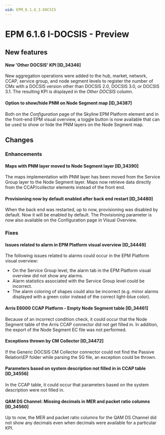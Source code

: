 ```yaml
---
uid: EPM_6.1.6_I-DOCSIS
---
```


# EPM 6.1.6 I-DOCSIS - Preview

## New features

#### New 'Other DOCSIS' KPI [ID_34346]

New aggregation operations were added to the hub, market, network, CCAP, service group, and node segment levels to register the number of CMs with a DOCSIS version other than DOCSIS 2.0, DOCSIS 3.0, or DOCSIS 3.1. The resulting KPI is displayed in the *Other DOCSIS* column.

#### Option to show/hide PNM on Node Segment map [ID_34387]

Both on the *Configuration* page of the Skyline EPM Platform element and in the front-end EPM visual overview, a toggle button is now available that can be used to show or hide the PNM layers on the Node Segment map.

## Changes

### Enhancements

#### Maps with PNM layer moved to Node Segment layer [ID_34390]

The maps implementation with PNM layer has been moved from the Service Group layer to the Node Segment layer. Maps now retrieve data directly from the CCAP/collector elements instead of the front end.

#### Provisioning now by default enabled after back end restart [ID_34480]

When the back end was restarted, up to now, provisioning was disabled by default. Now it will be enabled by default. The Provisioning parameter is now also available on the Configuration page in Visual Overview.

### Fixes

#### Issues related to alarm in EPM Platform visual overview [ID_34449]

The following issues related to alarms could occur in the EPM Platform visual overview:

- On the Service Group level, the alarm tab in the EPM Platform visual overview did not show any alarms.
- Alarm statistics associated with the Service Group level could be incorrect.
- The alarm coloring of shapes could also be incorrect (e.g. minor alarms displayed with a green color instead of the correct light-blue color).

#### Arris E6000 CCAP Platform - Empty Node Segment table [ID_34461]

Because of an incorrect condition check, it could occur that the Node Segment table of the Arris CCAP connector did not get filled in. In addition, the export of the Node Segment EC file was not performed.

#### Exceptions thrown by CM Collector [ID_34472]

If the Generic DOCSIS CM Collector connector could not find the Passive Relation\\EP folder while parsing the SG file, an exception could be thrown.

#### Parameters based on system description not filled in in CCAP table [ID_34556]

In the CCAP table, it could occur that parameters based on the system description were not filled in.

#### QAM DS Channel: Missing decimals in MER and packet ratio columns [ID_34560]

Up to now, the MER and packet ratio columns for the QAM DS Channel did not show any decimals even when decimals were available for a particular KPI.
